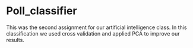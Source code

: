 # Poll_classifier
 This was the second assignment for our artificial intelligence class. In this classification we used cross validation and applied PCA to improve our results.
